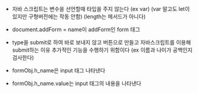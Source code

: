 * 자바 스크립트는  변수을 선언할때 타입을 주지 않는다 (ex var) (var 말고도 let이 있지만 구형버전에는 작동 안함)
(length는 메서드가 아니다)

* document.addForm = name이 addForm인  form 태그

* type을 submit로 하여 바로 보내지 않고 버튼으로 만들고 자바스크립트를 이용해 submit하는 이유 추가적인 기능을 수행하기 위함이다
(ex 이름과 나이가 공백인지 검사한다)

* formObj.h_name은 input 태그 나타낸다
* formObj.h_name.value는 input 태그의 내용을 나타낸다
